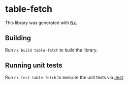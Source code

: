 # table-fetch

This library was generated with [Nx](https://nx.dev).

## Building

Run `nx build table-fetch` to build the library.

## Running unit tests

Run `nx test table-fetch` to execute the unit tests via [Jest](https://jestjs.io).
